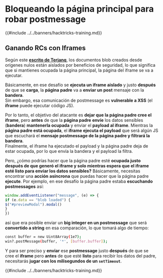 # Bloqueando la página principal para robar postmessage

{{#include ../../banners/hacktricks-training.md}}

## Ganando RCs con Iframes

Según este [**escrito de Terjanq**](https://gist.github.com/terjanq/7c1a71b83db5e02253c218765f96a710), los documentos blob creados desde orígenes nulos están aislados por beneficios de seguridad, lo que significa que si mantienes ocupada la página principal, la página del iframe se va a ejecutar.

Básicamente, en ese desafío se **ejecuta un iframe aislado** y justo **después** de que se **carga**, la **página padre** va a **enviar un post** mensaje con la **bandera**.\
Sin embargo, esa comunicación de postmessage es **vulnerable a XSS** (el **iframe** puede ejecutar código JS).

Por lo tanto, el objetivo del atacante es **dejar que la página padre cree el iframe**, pero **antes** de que la **página padre** **envíe** los datos sensibles (**bandera**) **mantenerla ocupada** y enviar el **payload al iframe**. Mientras la **página padre está ocupada**, el **iframe ejecuta el payload** que será algún JS que escuchará el **mensaje postmessage de la página padre y filtrará la bandera**.\
Finalmente, el iframe ha ejecutado el payload y la página padre deja de estar ocupada, por lo que envía la bandera y el payload la filtra.

Pero, ¿cómo podrías hacer que la página padre esté **ocupada justo después de que generó el iframe y solo mientras espera que el iframe esté listo para enviar los datos sensibles?** Básicamente, necesitas encontrar una **acción** **asíncrona** que puedas hacer que la página padre **ejecute**. Por ejemplo, en ese desafío la página padre estaba **escuchando** **postmessages** así:
```javascript
window.addEventListener("message", (e) => {
if (e.data == "blob loaded") {
$("#previewModal").modal()
}
})
```
así que era posible enviar un **big integer en un postmessage** que será **convertido a string** en esa comparación, lo que tomará algo de tiempo:
```bash
const buffer = new Uint8Array(1e7);
win?.postMessage(buffer, '*', [buffer.buffer]);
```
Y para ser preciso y **enviar** ese **postmessage** justo **después** de que se cree el **iframe** pero **antes** de que esté **listo** para recibir los datos del padre, necesitarás **jugar con los milisegundos de un `setTimeout`**.

{{#include ../../banners/hacktricks-training.md}}
